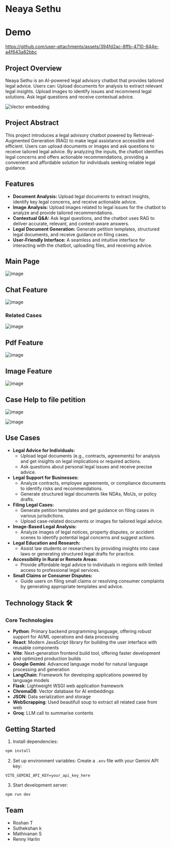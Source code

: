 # Neaya Sethu


# Demo


https://github.com/user-attachments/assets/394fd2ac-8ffb-4710-844e-a4f643a82bbc



## Project Overview 
Neaya Sethu is an AI-powered legal advisory chatbot that provides tailored legal advice. 
Users can:
Upload documents for analysis to extract relevant legal insights.
Upload images to identify issues and recommend legal solutions.
Ask legal questions and receive contextual advice.

![Vector embedding](https://github.com/user-attachments/assets/b3a6e820-b9fa-417f-87e3-5b02f8dfb1e9)


## Project Abstract


This project introduces a legal advisory chatbot powered by Retrieval-Augmented Generation (RAG) to make legal assistance accessible and efficient. Users can upload documents or images and ask questions to receive tailored legal advice. By analyzing the inputs, the chatbot identifies legal concerns and offers actionable recommendations, providing a convenient and affordable solution for individuals seeking reliable legal guidance.


## Features 
<ul>
  <li><strong>Document Analysis:</strong> Upload legal documents to extract insights, identify key legal concerns, and receive actionable advice.</li>
  <li><strong>Image Analysis:</strong> Upload images related to legal issues for the chatbot to analyze and provide tailored recommendations.</li>
  <li><strong>Contextual Q&A:</strong> Ask legal questions, and the chatbot uses RAG to deliver accurate, relevant, and context-aware answers.</li>
  <li><strong>Legal Document Generation:</strong> Generate petition templates, structured legal documents, and receive guidance on filing cases.</li>
  <li><strong>User-Friendly Interface:</strong> A seamless and intuitive interface for interacting with the chatbot, uploading files, and receiving advice.</li>
</ul>

## Main Page

![image](https://github.com/user-attachments/assets/c7456d01-4a8d-478f-a808-55dbd5129099)

## Chat Feature 

![image](https://github.com/user-attachments/assets/ac43f67f-eeee-4d90-91f6-342ae6b1713d)

### Related Cases

![image](https://github.com/user-attachments/assets/119fd56c-937a-4e49-91ae-0af6267b11ff)

## Pdf Feature

![image](https://github.com/user-attachments/assets/91dcb3c9-7dab-418c-8453-7280586a5dbd)

## Image Feature

![image](https://github.com/user-attachments/assets/9cdd2159-cc59-41e3-85f7-8e75bd82d6e4)

## Case Help to file petition

![image](https://github.com/user-attachments/assets/ca6dd3ed-11fe-4dce-8ae4-43cc4f581e3c)

![image](https://github.com/user-attachments/assets/88a796f1-75c8-47cc-9490-7768125c4c30)


## Use Cases
<ul>
  <li><strong>Legal Advice for Individuals:</strong>
    <ul>
      <li>Upload legal documents (e.g., contracts, agreements) for analysis and get insights on legal implications or required actions.</li>
      <li>Ask questions about personal legal issues and receive precise advice.</li>
    </ul>
  </li>
  <li><strong>Legal Support for Businesses:</strong>
    <ul>
      <li>Analyze contracts, employee agreements, or compliance documents to identify risks and recommendations.</li>
      <li>Generate structured legal documents like NDAs, MoUs, or policy drafts.</li>
    </ul>
  </li>
  <li><strong>Filing Legal Cases:</strong>
    <ul>
      <li>Generate petition templates and get guidance on filing cases in various jurisdictions.</li>
      <li>Upload case-related documents or images for tailored legal advice.</li>
    </ul>
  </li>
  <li><strong>Image-Based Legal Analysis:</strong>
    <ul>
      <li>Analyze images of legal notices, property disputes, or accident scenes to identify potential legal concerns and suggest actions.</li>
    </ul>
  </li>
  <li><strong>Legal Education and Research:</strong>
    <ul>
      <li>Assist law students or researchers by providing insights into case laws or generating structured legal drafts for practice.</li>
    </ul>
  </li>
  <li><strong>Accessibility in Rural or Remote Areas:</strong>
    <ul>
      <li>Provide affordable legal advice to individuals in regions with limited access to professional legal services.</li>
    </ul>
  </li>
  <li><strong>Small Claims or Consumer Disputes:</strong>
    <ul>
      <li>Guide users on filing small claims or resolving consumer complaints by generating appropriate templates and advice.</li>
    </ul>
  </li>
  
</ul>


## Technology Stack 🛠️

### Core Technologies
- **Python**: Primary backend programming language, offering robust support for AI/ML operations and data processing
- **React**: Modern JavaScript library for building the user interface with reusable components
- **Vite**: Next-generation frontend build tool, offering faster development and optimized production builds
- **Google Gemini**: Advanced language model for natural language processing and generation
- **LangChain**: Framework for developing applications powered by language models
- **Flask**: Lightweight WSGI web application framework
- **ChromaDB**: Vector database for AI embeddings
- **JSON**: Data serialization and storage
- **WebScrapping**: Used beautifull soup to extract all related case from web
- **Groq**: LLM call to summarise contents



## Getting Started

1. Install dependencies:
```bash
npm install
```

2. Set up environment variables:
Create a `.env` file with your Gemini API key:
```
VITE_GEMINI_API_KEY=your_api_key_here
```

3. Start development server:
```bash
npm run dev
```

## Team
- Roshan T
- Suthekshan k
- Mathivanan S
- Renny Harlin

